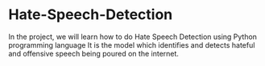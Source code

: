 # Hate-Speech-Detection
In the project, we will learn how to do Hate Speech Detection using Python programming language
It is the model which identifies and detects hateful and offensive speech being poured on the internet.
